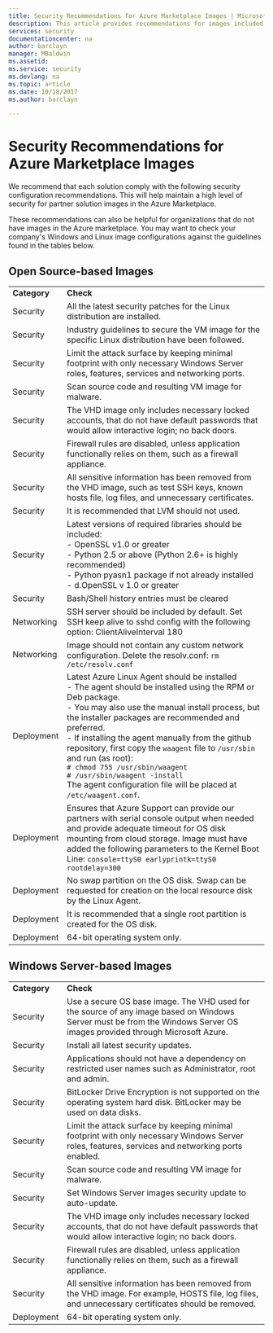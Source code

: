 ```yaml
---
title: Security Recommendations for Azure Marketplace Images | Microsoft Docs
description: This article provides recommendations for images included in the market place
services: security
documentationcenter: na
author: barclayn
manager: MBaldwin
ms.assetid: 
ms.service: security
ms.devlang: na
ms.topic: article
ms.date: 10/18/2017
ms.author: barclayn

---
```

# Security Recommendations for Azure Marketplace Images

We recommend that each solution comply with the following security configuration recommendations. This will help maintain a high level of security for partner solution images in the Azure Marketplace.

These recommendations can also be helpful for organizations that do not have images in the Azure marketplace. You may want to check your company's Windows and Linux image configurations against the guidelines found in the tables below.

## Open Source-based Images

|||
|--------------------------------------------------------------|----------------------------------------------------------------------------------------------------------------------------------------------------------------------------------------------------------------------------------------------------------------------------------------|
| **Category**                                                 | **Check**                                                                                                                                                                                                                                                                              |
| Security                                                     | All the latest security patches for the Linux distribution are installed.                                                                                                                                                                                                              |
| Security                                                     | Industry guidelines to secure the VM image for the specific Linux distribution have been followed.                                                                                                                                                                                     |
| Security                                                     | Limit the attack surface by keeping minimal footprint with only necessary Windows Server roles, features, services and networking ports.                                                                                                                                               |
| Security                                                     | Scan source code and resulting VM image for malware.                                                                                                                                                                                                                                   |
| Security                                                     | The VHD image only includes necessary locked accounts, that do not have default passwords that would allow interactive login; no back doors.                                                                                                                                           |
| Security                                                     | Firewall rules are disabled, unless application functionally relies on them, such as a firewall appliance.                                                                                                                                                                             |
| Security                                                     | All sensitive information has been removed from the VHD image, such as test SSH keys, known hosts file, log files, and unnecessary certificates.                                                                                                                                       |
| Security                                                     | It is recommended that LVM should not used.                                                                                                                                                                                                                                            |
| Security                                                     | Latest versions of required libraries should be included: </br> - OpenSSL v1.0 or greater </br> - Python 2.5 or above (Python 2.6+ is highly recommended) </br> - Python pyasn1 package if not already installed </br> - d.OpenSSL v 1.0 or greater                                                                |
| Security                                                     | Bash/Shell history entries must be cleared                                                                                                                                                                                                                                             |
| Networking                                                   | SSH server should be included by default. Set SSH keep alive to sshd config with the following option: ClientAliveInterval 180                                                                                                                                                        |
| Networking                                                   | Image should not contain any custom network configuration. Delete the resolv.conf: `rm /etc/resolv.conf`                                                                                                                                                                                |
| Deployment                                                   | Latest Azure Linux Agent should be installed </br> -  The agent should be installed using the RPM or Deb package.  </br> - You may also use the manual install process, but the installer packages are recommended and preferred. </br> - If installing the agent manually from the github repository, first copy the `waagent` file to `/usr/sbin` and run (as root): </br>`# chmod 755 /usr/sbin/waagent` </br>`# /usr/sbin/waagent -install` </br>The agent configuration file will be placed at `/etc/waagent.conf`.    |
| Deployment                                                   | Ensures that Azure Support can provide our partners with serial console output when needed and provide adequate timeout for OS disk mounting from cloud storage. Image must have added the following parameters to the Kernel Boot Line: `console=ttyS0 earlyprintk=ttyS0 rootdelay=300` |
| Deployment                                                   | No swap partition on the OS disk. Swap can be requested for creation on the local resource disk by the Linux Agent.         |
| Deployment                                                   | It is recommended that a single root partition is created for the OS disk.      |
| Deployment                                                   | 64-bit operating system only.                                                                                                                                                                                                                                                          |

## Windows Server-based Images

|                           |                                                                                                                                                                          |
|---------------------------|--------------------------------------------------------------------------------------------------------------------------------------------------------------------------|
| <strong>Category</strong> |                                                                          <strong>Check</strong>                                                                          |
|         Security          | Use a secure OS base image. The VHD used for the source of any image based on Windows Server must be from the Windows Server OS images provided through Microsoft Azure. |
|         Security          |                                                                   Install all latest security updates.                                                                   |
|         Security          |                                Applications should not have a dependency on restricted user names such as Administrator, root and admin.                                 |
|         Security          |                           BitLocker Drive Encryption is not supported on the operating system hard disk. BitLocker may be used on data disks.                            |
|         Security          |             Limit the attack surface by keeping minimal footprint with only necessary Windows Server roles, features, services and networking ports enabled.             |
|         Security          |                                                           Scan source code and resulting VM image for malware.                                                           |
|         Security          |                                                        Set Windows Server images security update to auto-update.                                                         |
|         Security          |               The VHD image only includes necessary locked accounts, that do not have default passwords that would allow interactive login; no back doors.               |
|         Security          |                                Firewall rules are disabled, unless application functionally relies on them, such as a firewall appliance.                                |
|         Security          |            All sensitive information has been removed from the VHD image. For example, HOSTS file, log files, and unnecessary certificates should be removed.            |
|        Deployment         |                                                                      64-bit operating system only.                                                                       |

